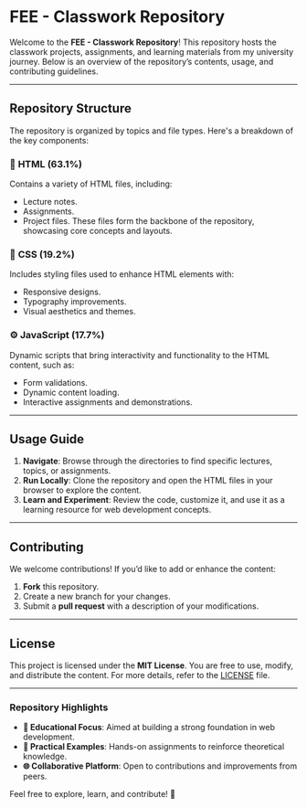 # **FEE - Classwork Repository**

Welcome to the **FEE - Classwork Repository**! This repository hosts the classwork projects, assignments, and learning materials from my university journey. Below is an overview of the repository’s contents, usage, and contributing guidelines.

---

## **Repository Structure**

The repository is organized by topics and file types. Here's a breakdown of the key components:

### 📂 **HTML (63.1%)**
Contains a variety of HTML files, including:
- Lecture notes.
- Assignments.
- Project files.
These files form the backbone of the repository, showcasing core concepts and layouts.

### 🎨 **CSS (19.2%)**
Includes styling files used to enhance HTML elements with:
- Responsive designs.
- Typography improvements.
- Visual aesthetics and themes.

### ⚙️ **JavaScript (17.7%)**
Dynamic scripts that bring interactivity and functionality to the HTML content, such as:
- Form validations.
- Dynamic content loading.
- Interactive assignments and demonstrations.

---

## **Usage Guide**

1. **Navigate**: Browse through the directories to find specific lectures, topics, or assignments.
2. **Run Locally**: Clone the repository and open the HTML files in your browser to explore the content.
3. **Learn and Experiment**: Review the code, customize it, and use it as a learning resource for web development concepts.

---

## **Contributing**

We welcome contributions! If you’d like to add or enhance the content:
1. **Fork** this repository.
2. Create a new branch for your changes.
3. Submit a **pull request** with a description of your modifications.

---

## **License**

This project is licensed under the **MIT License**. You are free to use, modify, and distribute the content. For more details, refer to the [LICENSE](LICENSE) file.

---

### **Repository Highlights**
- **📖 Educational Focus**: Aimed at building a strong foundation in web development.
- **🎯 Practical Examples**: Hands-on assignments to reinforce theoretical knowledge.
- **🌐 Collaborative Platform**: Open to contributions and improvements from peers.

Feel free to explore, learn, and contribute! 🎉
